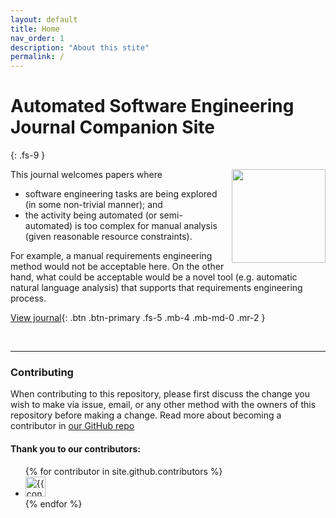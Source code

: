```yaml
---
layout: default
title: Home
nav_order: 1
description: "About this stite"
permalink: /
---
```


# Automated Software Engineering Journal Companion Site
{: .fs-9 }

<img width=150 align=right src="/img/logo.png">

This journal welcomes papers where

- software engineering tasks are being explored (in some non-trivial manner); and
- the activity being automated (or semi-automated) is too complex for manual analysis (given reasonable resource constraints). 

For example, a
manual requirements engineering method would not be acceptable here.
On the other hand, what could be acceptable would be a novel tool
(e.g.  automatic natural language analysis) that supports that
requirements engineering process. 

[View journal](https://www.springer.com/journal/10515){: .btn .btn-primary .fs-5 .mb-4 .mb-md-0 .mr-2 }

<br clear=all>

---



### Contributing

When contributing to this repository, please first discuss the
change you wish to make via issue, email, or any other method with
the owners of this repository before making a change. Read more
about becoming a contributor in [our GitHub
repo](https://github.com/ause-journal/ause-journal.github.io)

#### Thank you to our contributors:

<ul class="list-style-none">
{% for contributor in site.github.contributors %}
  <li class="d-inline-block mr-1">
     <a href="{{ contributor.html_url }}"><img src="{{ contributor.avatar_url }}" width="32" height="32" alt="{{ contributor.login }}"></a>
  </li>
{% endfor %}
</ul>




